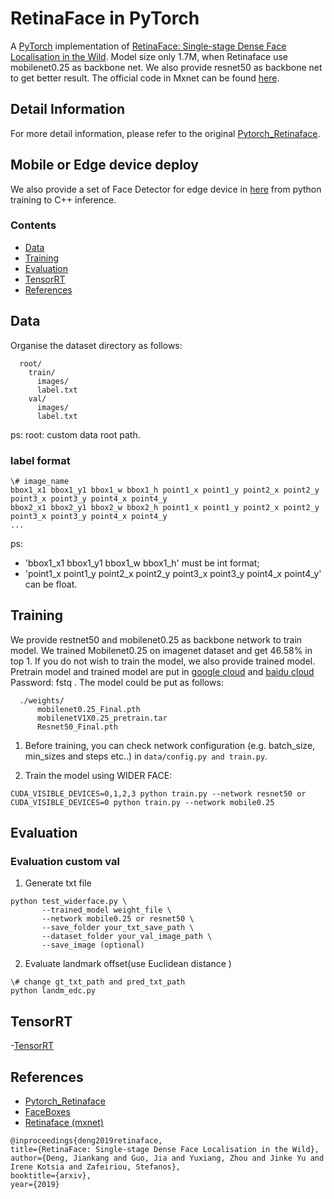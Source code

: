 # RetinaFace in PyTorch

A [PyTorch](https://pytorch.org/) implementation of [RetinaFace: Single-stage Dense Face Localisation in the Wild](https://arxiv.org/abs/1905.00641). Model size only 1.7M, when Retinaface use mobilenet0.25 as backbone net. We also provide resnet50 as backbone net to get better result. The official code in Mxnet can be found [here](https://github.com/deepinsight/insightface/tree/master/RetinaFace).

## Detail Information
For more detail information, please refer to the original [Pytorch_Retinaface](https://github.com/biubug6/Pytorch_Retinaface).

## Mobile or Edge device deploy
We also provide a set of Face Detector for edge device in [here](https://github.com/biubug6/Face-Detector-1MB-with-landmark) from python training to C++ inference.


### Contents
- [Data](#data)
- [Training](#training)
- [Evaluation](#evaluation)
- [TensorRT](#tensorrt)
- [References](#references)

## Data
Organise the dataset directory as follows:
```Shell 
  root/
    train/
      images/
      label.txt
    val/
      images/
      label.txt
```
ps: root: custom data root path.

### label format
```Shell
\# image_name
bbox1_x1 bbox1_y1 bbox1_w bbox1_h point1_x point1_y point2_x point2_y point3_x point3_y point4_x point4_y
bbox2_x1 bbox2_y1 bbox2_w bbox2_h point1_x point1_y point2_x point2_y point3_x point3_y point4_x point4_y 
...
```
ps: 
  - 'bbox1_x1 bbox1_y1 bbox1_w bbox1_h' must be int format;
  - 'point1_x point1_y point2_x point2_y point3_x point3_y point4_x point4_y' can be float.

## Training
We provide restnet50 and mobilenet0.25 as backbone network to train model.
We trained Mobilenet0.25 on imagenet dataset and get 46.58%  in top 1. If you do not wish to train the model, we also provide trained model. Pretrain model  and trained model are put in [google cloud](https://drive.google.com/open?id=1oZRSG0ZegbVkVwUd8wUIQx8W7yfZ_ki1) and [baidu cloud](https://pan.baidu.com/s/12h97Fy1RYuqMMIV-RpzdPg) Password: fstq . The model could be put as follows:
```Shell
  ./weights/
      mobilenet0.25_Final.pth
      mobilenetV1X0.25_pretrain.tar
      Resnet50_Final.pth
```
1. Before training, you can check network configuration (e.g. batch_size, min_sizes and steps etc..) in ``data/config.py and train.py``.

2. Train the model using WIDER FACE:
  ```Shell
  CUDA_VISIBLE_DEVICES=0,1,2,3 python train.py --network resnet50 or
  CUDA_VISIBLE_DEVICES=0 python train.py --network mobile0.25
  ```


## Evaluation
### Evaluation custom val
1. Generate txt file
```Shell
python test_widerface.py \
       --trained_model weight_file \
       --network mobile0.25 or resnet50 \
       --save_folder your_txt_save_path \
       --dataset_folder your_val_image_path \
       --save_image (optional)
```
2. Evaluate landmark offset(use Euclidean distance ) 

```Shell
\# change gt_txt_path and pred_txt_path
python landm_edc.py
```

## TensorRT
-[TensorRT](https://github.com/wang-xinyu/tensorrtx/tree/master/retinaface)

## References
- [Pytorch_Retinaface](https://github.com/biubug6/Pytorch_Retinaface)
- [FaceBoxes](https://github.com/zisianw/FaceBoxes.PyTorch)
- [Retinaface (mxnet)](https://github.com/deepinsight/insightface/tree/master/RetinaFace)
```
@inproceedings{deng2019retinaface,
title={RetinaFace: Single-stage Dense Face Localisation in the Wild},
author={Deng, Jiankang and Guo, Jia and Yuxiang, Zhou and Jinke Yu and Irene Kotsia and Zafeiriou, Stefanos},
booktitle={arxiv},
year={2019}
```

